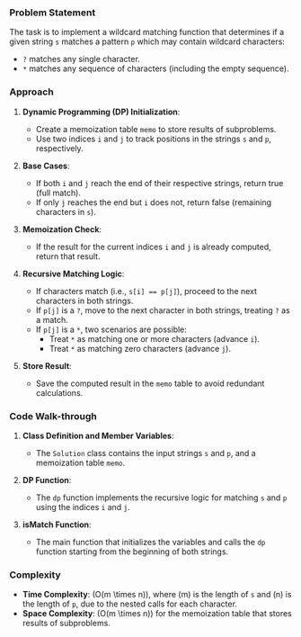### Problem Statement
The task is to implement a wildcard matching function that determines if a given string `s` matches a pattern `p` which may contain wildcard characters:
- `?` matches any single character.
- `*` matches any sequence of characters (including the empty sequence).

### Approach
1. **Dynamic Programming (DP) Initialization**:
   - Create a memoization table `memo` to store results of subproblems.
   - Use two indices `i` and `j` to track positions in the strings `s` and `p`, respectively.

2. **Base Cases**:
   - If both `i` and `j` reach the end of their respective strings, return true (full match).
   - If only `j` reaches the end but `i` does not, return false (remaining characters in `s`).

3. **Memoization Check**:
   - If the result for the current indices `i` and `j` is already computed, return that result.

4. **Recursive Matching Logic**:
   - If characters match (i.e., `s[i] == p[j]`), proceed to the next characters in both strings.
   - If `p[j]` is a `?`, move to the next character in both strings, treating `?` as a match.
   - If `p[j]` is a `*`, two scenarios are possible:
     - Treat `*` as matching one or more characters (advance `i`).
     - Treat `*` as matching zero characters (advance `j`).

5. **Store Result**:
   - Save the computed result in the `memo` table to avoid redundant calculations.

### Code Walk-through
1. **Class Definition and Member Variables**:
   - The `Solution` class contains the input strings `s` and `p`, and a memoization table `memo`.

2. **DP Function**:
   - The `dp` function implements the recursive logic for matching `s` and `p` using the indices `i` and `j`.

3. **isMatch Function**:
   - The main function that initializes the variables and calls the `dp` function starting from the beginning of both strings.

### Complexity
- **Time Complexity**: \(O(m \times n)\), where \(m\) is the length of `s` and \(n\) is the length of `p`, due to the nested calls for each character.
- **Space Complexity**: \(O(m \times n)\) for the memoization table that stores results of subproblems.

